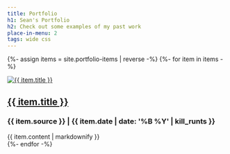 ```yaml
---
title: Portfolio
h1: Sean's Portfolio
h2: Check out some examples of my past work
place-in-menu: 2
tags: wide css
---
```

{%- assign items = site.portfolio-items | reverse -%}
{%- for item in items -%}
<div class="pf-item" id="{{ item.id | remove: '/portfolio-items/' }}">
  <div class="pf-img">
    <a href="{{ item.link }}" target="_blank" rel="noreferrer">
      <picture>
        <source type="image/webp" srcset="/assets/images/{{ item.image }}.webp">
        <source type="image/jpeg" srcset="/assets/images/{{ item.image }}.jpg">
        <img src="/assets/images/{{ item.image }}.jpg" alt="{{ item.title }}">
      </picture>
    </a>
  </div>
  <div class="pf-text">
    <h2><a href="{{ item.link }}" target="_blank" rel="noreferrer">{{ item.title }}</a></h2>
    <h3>{{ item.source }} | {{ item.date | date: '%B %Y' | kill_runts }}</h3>
    {{ item.content | markdownify }}
  </div>
</div>
{%- endfor -%}